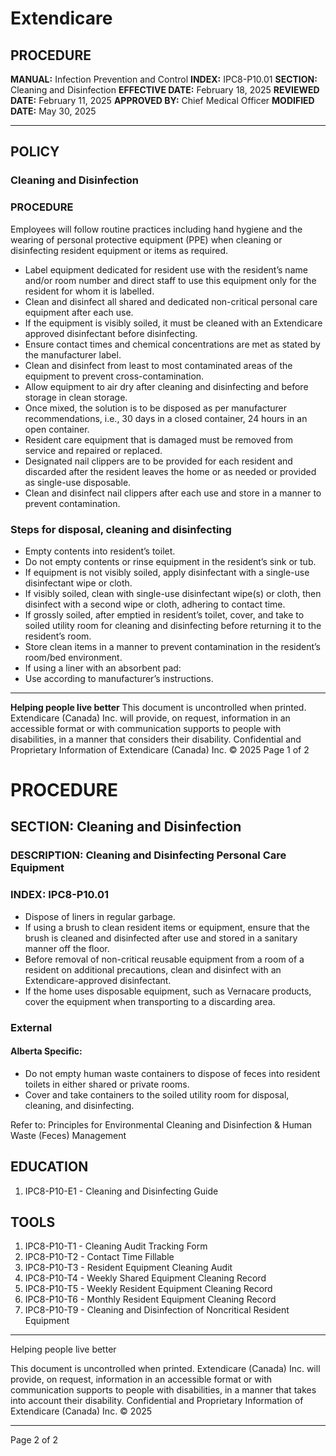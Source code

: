# Extendicare

## PROCEDURE

**MANUAL:** Infection Prevention and Control
**INDEX:** IPC8-P10.01
**SECTION:** Cleaning and Disinfection
**EFFECTIVE DATE:** February 18, 2025
**REVIEWED DATE:** February 11, 2025
**APPROVED BY:** Chief Medical Officer
**MODIFIED DATE:** May 30, 2025

----

## POLICY

### Cleaning and Disinfection

### PROCEDURE

Employees will follow routine practices including hand hygiene and the wearing of personal protective equipment (PPE) when cleaning or disinfecting resident equipment or items as required.

- Label equipment dedicated for resident use with the resident’s name and/or room number and direct staff to use this equipment only for the resident for whom it is labelled.
- Clean and disinfect all shared and dedicated non-critical personal care equipment after each use.
- If the equipment is visibly soiled, it must be cleaned with an Extendicare approved disinfectant before disinfecting.
- Ensure contact times and chemical concentrations are met as stated by the manufacturer label.
- Clean and disinfect from least to most contaminated areas of the equipment to prevent cross-contamination.
- Allow equipment to air dry after cleaning and disinfecting and before storage in clean storage.
- Once mixed, the solution is to be disposed as per manufacturer recommendations, i.e., 30 days in a closed container, 24 hours in an open container.
- Resident care equipment that is damaged must be removed from service and repaired or replaced.
- Designated nail clippers are to be provided for each resident and discarded after the resident leaves the home or as needed or provided as single-use disposable.
- Clean and disinfect nail clippers after each use and store in a manner to prevent contamination.

### Steps for disposal, cleaning and disinfecting

- Empty contents into resident’s toilet.
- Do not empty contents or rinse equipment in the resident’s sink or tub.
- If equipment is not visibly soiled, apply disinfectant with a single-use disinfectant wipe or cloth.
- If visibly soiled, clean with single-use disinfectant wipe(s) or cloth, then disinfect with a second wipe or cloth, adhering to contact time.
- If grossly soiled, after emptied in resident’s toilet, cover, and take to soiled utility room for cleaning and disinfecting before returning it to the resident’s room.
- Store clean items in a manner to prevent contamination in the resident’s room/bed environment.
- If using a liner with an absorbent pad:
- Use according to manufacturer’s instructions.

----

**Helping people live better**
This document is uncontrolled when printed.
Extendicare (Canada) Inc. will provide, on request, information in an accessible format or with communication supports to people with disabilities, in a manner that considers their disability.
Confidential and Proprietary Information of Extendicare (Canada) Inc. © 2025
Page 1 of 2

# PROCEDURE

## SECTION: Cleaning and Disinfection
### DESCRIPTION: Cleaning and Disinfecting Personal Care Equipment
### INDEX: IPC8-P10.01

- Dispose of liners in regular garbage.
- If using a brush to clean resident items or equipment, ensure that the brush is cleaned and disinfected after use and stored in a sanitary manner off the floor.
- Before removal of non-critical reusable equipment from a room of a resident on additional precautions, clean and disinfect with an Extendicare-approved disinfectant.
- If the home uses disposable equipment, such as Vernacare products, cover the equipment when transporting to a discarding area.

### External
#### Alberta Specific:
- Do not empty human waste containers to dispose of feces into resident toilets in either shared or private rooms.
- Cover and take containers to the soiled utility room for disposal, cleaning, and disinfecting.

Refer to: Principles for Environmental Cleaning and Disinfection & Human Waste (Feces) Management

## EDUCATION
1. IPC8-P10-E1 - Cleaning and Disinfecting Guide

## TOOLS
1. IPC8-P10-T1 - Cleaning Audit Tracking Form
2. IPC8-P10-T2 - Contact Time Fillable
3. IPC8-P10-T3 - Resident Equipment Cleaning Audit
4. IPC8-P10-T4 - Weekly Shared Equipment Cleaning Record
5. IPC8-P10-T5 - Weekly Resident Equipment Cleaning Record
6. IPC8-P10-T6 - Monthly Resident Equipment Cleaning Record
7. IPC8-P10-T9 - Cleaning and Disinfection of Noncritical Resident Equipment

----

Helping people live better

This document is uncontrolled when printed. Extendicare (Canada) Inc. will provide, on request, information in an accessible format or with communication supports to people with disabilities, in a manner that takes into account their disability. Confidential and Proprietary Information of Extendicare (Canada) Inc. © 2025

----

Page 2 of 2